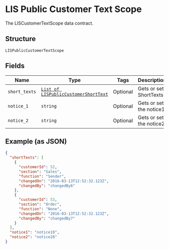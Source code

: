 
# LIS Public Customer Text Scope

The LISCustomerTextScope data contract.

## Structure

`LISPublicCustomerTextScope`

## Fields

| Name | Type | Tags | Description |
|  --- | --- | --- | --- |
| `short_texts` | [`List of LISPublicCustomerShortText`](../../doc/models/lis-public-customer-short-text.md) | Optional | Gets or sets ShortTexts. |
| `notice_1` | `string` | Optional | Gets or sets the notice1. |
| `notice_2` | `string` | Optional | Gets or sets the notice2. |

## Example (as JSON)

```json
{
  "shortTexts": [
    {
      "customerId": 52,
      "section": "Sales",
      "function": "Sender",
      "changedOn": "2016-03-13T12:52:32.123Z",
      "changedBy": "changedBy6"
    },
    {
      "customerId": 53,
      "section": "Order",
      "function": "None",
      "changedOn": "2016-03-13T12:52:32.123Z",
      "changedBy": "changedBy7"
    }
  ],
  "notice1": "notice10",
  "notice2": "notice26"
}
```

